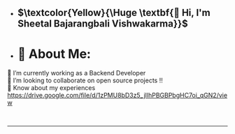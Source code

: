 - ## $\textcolor{Yellow}{\Huge \textbf{👋 Hi, I'm Sheetal Bajarangbali Vishwakarma}}$

- # 💫 About Me:
🔭 I’m currently working as a Backend Developer <br>👯 I’m looking to collaborate on open source projects !! <br>📄 Know about my experiences https://drive.google.com/file/d/1zPMU8bD3z5_jIlhPBGBPbgHC7oi_qGN2/view<br>

<br/>
<hr/>
